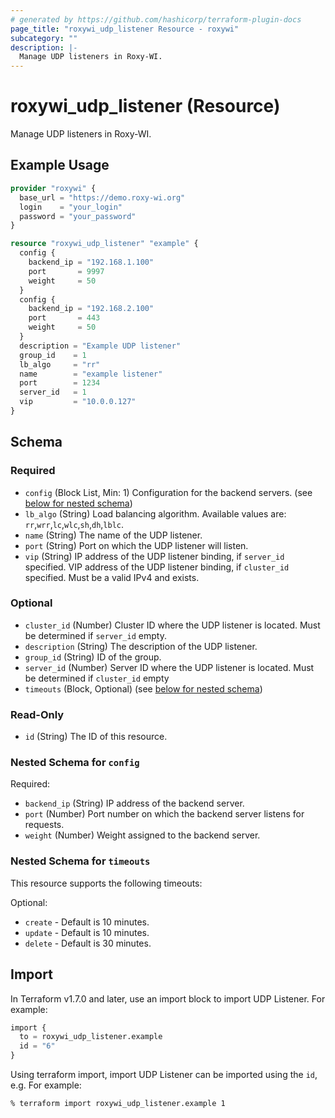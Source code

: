 ```yaml
---
# generated by https://github.com/hashicorp/terraform-plugin-docs
page_title: "roxywi_udp_listener Resource - roxywi"
subcategory: ""
description: |-
  Manage UDP listeners in Roxy-WI.
---
```


# roxywi_udp_listener (Resource)

Manage UDP listeners in Roxy-WI.

## Example Usage

```terraform
provider "roxywi" {
  base_url = "https://demo.roxy-wi.org"
  login    = "your_login"
  password = "your_password"
}

resource "roxywi_udp_listener" "example" {
  config {
    backend_ip = "192.168.1.100"
    port       = 9997
    weight     = 50
  }
  config {
    backend_ip = "192.168.2.100"
    port       = 443
    weight     = 50
  }
  description = "Example UDP listener"
  group_id    = 1
  lb_algo     = "rr"
  name        = "example listener"
  port        = 1234
  server_id   = 1
  vip         = "10.0.0.127"
}
```

## Schema

### Required

- `config` (Block List, Min: 1) Configuration for the backend servers. (see [below for nested schema](#nestedblock--config))
- `lb_algo` (String) Load balancing algorithm. Available values are: `rr`,`wrr`,`lc`,`wlc`,`sh`,`dh`,`lblc`.
- `name` (String) The name of the UDP listener.
- `port` (String) Port on which the UDP listener will listen.
- `vip` (String) IP address of the UDP listener binding, if `server_id` specified. VIP address of the UDP listener binding, if `cluster_id` specified. Must be a valid IPv4 and exists.

### Optional

- `cluster_id` (Number) Cluster ID where the UDP listener is located. Must be determined if `server_id` empty.
- `description` (String) The description of the UDP listener.
- `group_id` (String) ID of the group.
- `server_id` (Number) Server ID where the UDP listener is located. Must be determined if `cluster_id` empty
- `timeouts` (Block, Optional) (see [below for nested schema](#nestedblock--timeouts))

### Read-Only

- `id` (String) The ID of this resource.

<a id="nestedblock--config"></a>

### Nested Schema for `config`

Required:

- `backend_ip` (String) IP address of the backend server.
- `port` (Number) Port number on which the backend server listens for requests.
- `weight` (Number) Weight assigned to the backend server.

<a id="nestedblock--timeouts"></a>

### Nested Schema for `timeouts`

This resource supports the following timeouts:

Optional:

* `create` - Default is 10 minutes.
* `update` - Default is 10 minutes.
* `delete` - Default is 30 minutes.

## Import

In Terraform v1.7.0 and later, use an import block to import UDP Listener. For example:

```terraform
import {
  to = roxywi_udp_listener.example
  id = "6"
}
```

Using terraform import, import UDP Listener can be imported using the `id`, e.g. For example:

```shell
% terraform import roxywi_udp_listener.example 1
```